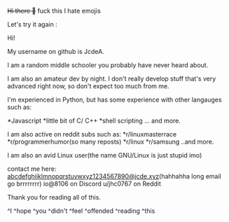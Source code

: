 ~~Hi there 👋~~ fuck this I hate emojis


Let's try it again :

Hi! 

My username on github is JcdeA.

I am a random middle schooler you probably have never heard about. 

I am also an amateur dev by night. I don't really develop stuff that's very advanced right now, so don't expect too much from me.

I'm experienced in Python, but has some experience with other langauges such as: 
  
  *Javascript
  *little bit of C/ C++
  *shell scripting
  ... and more.
  
I am also active on reddit subs such as:
  *r/linuxmasterrace
  *r/programmerhumor(so many reposts)
  *r/linux
  *r/samsung
  ..and more.
  
I am also an avid Linux user(the name GNU/Linux is just stupid imo)
 


contact me here:
  abcdefghijklmnopqrstuvwxyz1234567890@jcde.xyz(hahhahha long email go brrrrrrrr)
  io@8106 on Discord
  u/jhc0767 on Reddit
  
  
Thank you for reading all of this.

^I ^hope ^you ^didn't ^feel ^offended ^reading ^this
